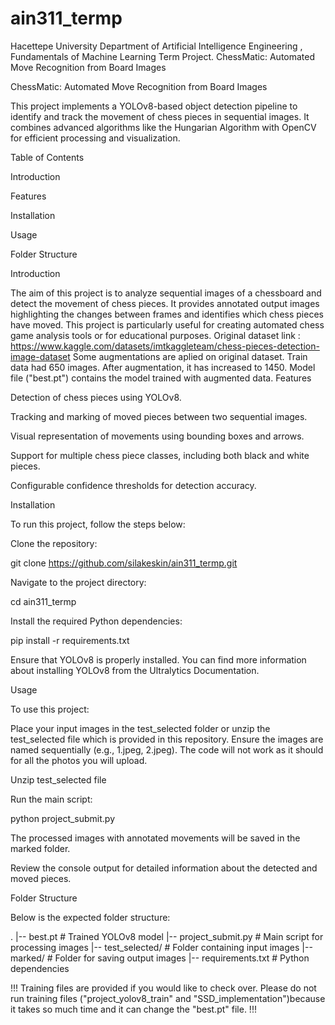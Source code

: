 # ain311_termp
Hacettepe University Department of Artificial Intelligence Engineering , Fundamentals of Machine Learning Term Project. ChessMatic: Automated Move Recognition from Board Images

ChessMatic: Automated Move Recognition from Board Images

This project implements a YOLOv8-based object detection pipeline to identify and track the movement of chess pieces in sequential images. It combines advanced algorithms like the Hungarian Algorithm with OpenCV for efficient processing and visualization.

Table of Contents

Introduction

Features

Installation

Usage

Folder Structure

Introduction

The aim of this project is to analyze sequential images of a chessboard and detect the movement of chess pieces. It provides annotated output images highlighting the changes between frames and identifies which chess pieces have moved. This project is particularly useful for creating automated chess game analysis tools or for educational purposes. Original dataset link : https://www.kaggle.com/datasets/imtkaggleteam/chess-pieces-detection-image-dataset
Some augmentations are aplied on original dataset. Train data had 650 images. After augmentation, it has increased to 1450. Model file ("best.pt") contains the model trained with augmented data.
Features

Detection of chess pieces using YOLOv8.

Tracking and marking of moved pieces between two sequential images.

Visual representation of movements using bounding boxes and arrows.

Support for multiple chess piece classes, including both black and white pieces.

Configurable confidence thresholds for detection accuracy.

Installation

To run this project, follow the steps below:

Clone the repository:

git clone https://github.com/silakeskin/ain311_termp.git

Navigate to the project directory:

cd ain311_termp

Install the required Python dependencies:

pip install -r requirements.txt

Ensure that YOLOv8 is properly installed. You can find more information about installing YOLOv8 from the Ultralytics Documentation.

Usage

To use this project:

Place your input images in the test_selected folder or unzip the test_selected file which is provided in this repository. Ensure the images are named sequentially (e.g., 1.jpeg, 2.jpeg). The code will not work as it should for all the photos you will upload.

Unzip test_selected file

Run the main script:

python project_submit.py

The processed images with annotated movements will be saved in the marked folder.

Review the console output for detailed information about the detected and moved pieces.

Folder Structure

Below is the expected folder structure:

.
|-- best.pt                  # Trained YOLOv8 model
|-- project_submit.py        # Main script for processing images
|-- test_selected/           # Folder containing input images
|-- marked/                  # Folder for saving output images
|-- requirements.txt         # Python dependencies

!!! Training files are provided if you would like to check over. Please do not run training files ("project_yolov8_train" and "SSD_implementation")because it takes so much time and it can change the "best.pt"  file. !!!



